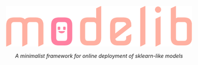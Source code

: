 <p align="center">
  <a href="https://github.com/pier-digital/modelib"><img src="https://raw.githubusercontent.com/pier-digital/modelib/main/logo.png" alt="modelib"></a>
</p>
<p align="center">
    <em>A minimalist framework for online deployment of sklearn-like models</em>
</p>

<div align="center">